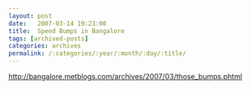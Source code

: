 ```yaml
---
layout: post
date:	2007-03-14 19:23:00
title:  Speed Bumps in Bangalore
tags: [archived-posts]
categories: archives
permalink: /:categories/:year/:month/:day/:title/
---
```

http://bangalore.metblogs.com/archives/2007/03/those_bumps.phtml
